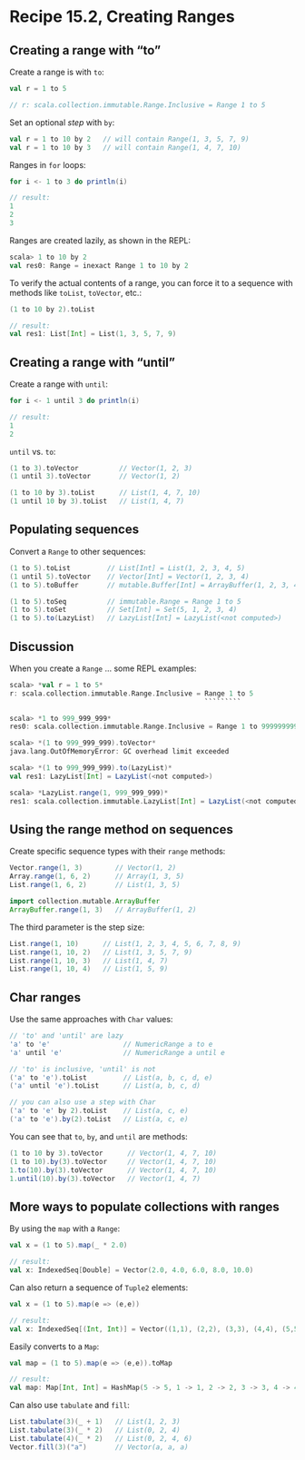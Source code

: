 # Recipe 15.2, Creating Ranges


## Creating a range with “to”

Create a range is with `to`:

```scala
val r = 1 to 5

// r: scala.collection.immutable.Range.Inclusive = Range 1 to 5
```

Set an optional _step_ with `by`:

```scala
val r = 1 to 10 by 2   // will contain Range(1, 3, 5, 7, 9)
val r = 1 to 10 by 3   // will contain Range(1, 4, 7, 10)
```

Ranges in `for` loops:

```scala
for i <- 1 to 3 do println(i)

// result:
1
2
3
```

Ranges are created lazily, as shown in the REPL:

```scala
scala> 1 to 10 by 2
val res0: Range = inexact Range 1 to 10 by 2
```

To verify the actual contents of a range, you can force it to a sequence with methods like `toList`, `toVector`, etc.:

```scala
(1 to 10 by 2).toList

// result:
val res1: List[Int] = List(1, 3, 5, 7, 9)
```


## Creating a range with “until”

Create a range with `until`:

```scala
for i <- 1 until 3 do println(i)

// result:
1
2
```

`until` vs. `to`:

```scala
(1 to 3).toVector          // Vector(1, 2, 3)
(1 until 3).toVector       // Vector(1, 2)

(1 to 10 by 3).toList      // List(1, 4, 7, 10)
(1 until 10 by 3).toList   // List(1, 4, 7)
```


## Populating sequences

Convert a `Range` to other sequences:

```scala
(1 to 5).toList         // List[Int] = List(1, 2, 3, 4, 5)
(1 until 5).toVector    // Vector[Int] = Vector(1, 2, 3, 4)
(1 to 5).toBuffer       // mutable.Buffer[Int] = ArrayBuffer(1, 2, 3, 4, 5)

(1 to 5).toSeq          // immutable.Range = Range 1 to 5
(1 to 5).toSet          // Set[Int] = Set(5, 1, 2, 3, 4)
(1 to 5).to(LazyList)   // LazyList[Int] = LazyList(<not computed>)
```


## Discussion

When you create a `Range` ... some REPL examples:


```scala
scala> *val r = 1 to 5*
r: scala.collection.immutable.Range.Inclusive = Range 1 to 5
                                                `````````

scala> *1 to 999_999_999*
res0: scala.collection.immutable.Range.Inclusive = Range 1 to 999999999

scala> *(1 to 999_999_999).toVector*
java.lang.OutOfMemoryError: GC overhead limit exceeded

scala> *(1 to 999_999_999).to(LazyList)*
val res1: LazyList[Int] = LazyList(<not computed>)

scala> *LazyList.range(1, 999_999_999)*
res1: scala.collection.immutable.LazyList[Int] = LazyList(<not computed>)
```


## Using the range method on sequences

Create specific sequence types with their `range` methods:

```scala
Vector.range(1, 3)        // Vector(1, 2)
Array.range(1, 6, 2)      // Array(1, 3, 5)
List.range(1, 6, 2)       // List(1, 3, 5)

import collection.mutable.ArrayBuffer
ArrayBuffer.range(1, 3)   // ArrayBuffer(1, 2)
```

The third parameter is the step size:

```scala
List.range(1, 10)      // List(1, 2, 3, 4, 5, 6, 7, 8, 9)
List.range(1, 10, 2)   // List(1, 3, 5, 7, 9)
List.range(1, 10, 3)   // List(1, 4, 7)
List.range(1, 10, 4)   // List(1, 5, 9)
```


## Char ranges

Use the same approaches with `Char` values:

```scala
// 'to' and 'until' are lazy
'a' to 'e'                  // NumericRange a to e
'a' until 'e'               // NumericRange a until e

// 'to' is inclusive, 'until' is not
('a' to 'e').toList         // List(a, b, c, d, e)
('a' until 'e').toList      // List(a, b, c, d)

// you can also use a step with Char
('a' to 'e' by 2).toList    // List(a, c, e)
('a' to 'e').by(2).toList   // List(a, c, e)
```

You can see that `to`, `by`, and `until` are methods:

```scala
(1 to 10 by 3).toVector      // Vector(1, 4, 7, 10)
(1 to 10).by(3).toVector     // Vector(1, 4, 7, 10)
1.to(10).by(3).toVector      // Vector(1, 4, 7, 10)
1.until(10).by(3).toVector   // Vector(1, 4, 7)
```



## More ways to populate collections with ranges

By using the `map` with a `Range`:

```scala
val x = (1 to 5).map(_ * 2.0)

// result:
val x: IndexedSeq[Double] = Vector(2.0, 4.0, 6.0, 8.0, 10.0)
```

Can also return a sequence of `Tuple2` elements:

```scala
val x = (1 to 5).map(e => (e,e))

// result:
val x: IndexedSeq[(Int, Int)] = Vector((1,1), (2,2), (3,3), (4,4), (5,5))
```

Easily converts to a `Map`:

```scala
val map = (1 to 5).map(e => (e,e)).toMap

// result:
val map: Map[Int, Int] = HashMap(5 -> 5, 1 -> 1, 2 -> 2, 3 -> 3, 4 -> 4)
```

Can also use `tabulate` and `fill`:

```scala
List.tabulate(3)(_ + 1)   // List(1, 2, 3)
List.tabulate(3)(_ * 2)   // List(0, 2, 4)
List.tabulate(4)(_ * 2)   // List(0, 2, 4, 6)
Vector.fill(3)("a")       // Vector(a, a, a)
```




